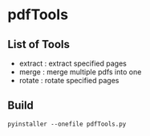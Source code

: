 # pdfTools

## List of Tools

- extract : extract specified pages
- merge : merge multiple pdfs into one
- rotate : rotate specified pages

## Build

`pyinstaller --onefile pdfTools.py`
